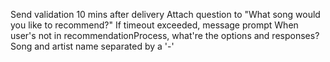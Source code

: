 Send validation 10 mins after delivery
Attach question to "What song would you like to recommend?"
If timeout exceeded, message prompt
When user's not in recommendationProcess, what're the options and responses?
Song and artist name separated by a '-'
